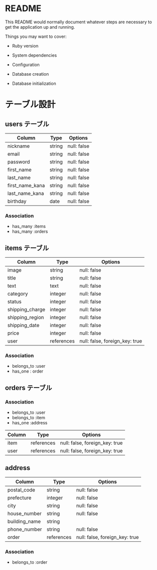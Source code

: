 # README

This README would normally document whatever steps are necessary to get the
application up and running.

Things you may want to cover:

* Ruby version

* System dependencies

* Configuration

* Database creation

* Database initialization


# テーブル設計

## users テーブル
  
| Column            |  Type   | Options     |
| ----------------- | ------- | ----------- |
| nickname          | string  | null: false |
| email             | string  | null: false |
| password          | string  | null: false |
| first_name        | string  | null: false |
| last_name         | string  | null: false |
| first_name_kana   | string  | null: false |
| last_name_kana    | string  | null: false |
| birthday          | date    | null: false |

### Association

- has_many :items
- has_many :orders

## items テーブル

|  Column            |  Type     | Options                        |
| ------------------ | --------- | ------------------------------ |
| image              | string    | null: false                    |
| title              | string    | null: false                    |
| text               | text      | null: false                    |
| category           | integer   | null: false                    |
| status             | integer   | null: false                    | 
| shipping_charge    | integer   | null: false                    |
| shipping_region    | integer   | null: false                    |
| shipping_date      | integer   | null: false                    |
| price              | integer   | null: false                    |
| user               |references | null: false, foreign_key: true |

### Association

- belongs_to :user
- has_one : order


## orders テーブル

### Association

- belongs_to :user
- belongs_to :item
- has_one    :address

|  Column            |  Type      | Options                        |
| ------------------ | ---------- | ------------------------------ |
| item               | references | null: false, foreign_key: true |
| user               | references | null: false, foreign_key: true |

## address

|  Column            |  Type      | Options                        |
| ------------------ | ---------- | ------------------------------ |
| postal_code        | string     | null: false                    |
| prefecture         | integer    | null: false                    |
| city               | string     | null: false                    |
| house_number       | string     | null: false                    |
| building_name      | string     |                                |
| phone_number       | string     | null: false                    |
| order              | references | null: false, foreign_key: true |

### Association

- belongs_to :order
